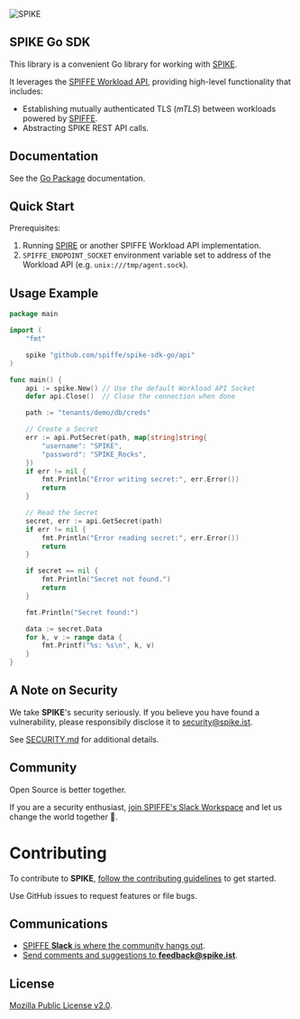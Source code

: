 ![SPIKE](assets/spike-banner-lg.png)


## SPIKE Go SDK

This library is a convenient Go library for working with [SPIKE][spike-web].

It leverages the [SPIFFE Workload API][workload-api], 
providing high-level functionality that includes:
* Establishing mutually authenticated TLS (*mTLS*) between workloads powered 
  by [SPIFFE][spiffe-web].
* Abstracting SPIKE REST API calls.

[workload-api]: https://github.com/spiffe/spiffe/blob/main/standards/SPIFFE_Workload_API.md "SPIFFE Workload API"
[spike-web]: https://spike.ist/ "SPIKE"
[spiffe-web]: https://spiffe.io/ "SPIFFE"

## Documentation

See the [Go Package](https://pkg.go.dev/github.com/spiffe/spike-sdk-go) 
documentation.

## Quick Start

Prerequisites:
1. Running [SPIRE](https://spiffe.io/spire/) or another SPIFFE Workload API
   implementation.
2. `SPIFFE_ENDPOINT_SOCKET` environment variable set to address of the Workload
   API (e.g. `unix:///tmp/agent.sock`). 

## Usage Example

```go 
package main

import (
	"fmt"

	spike "github.com/spiffe/spike-sdk-go/api"
)

func main() {
	api := spike.New() // Use the default Workload API Socket
	defer api.Close()  // Close the connection when done

	path := "tenants/demo/db/creds"

	// Create a Secret
	err := api.PutSecret(path, map[string]string{
		"username": "SPIKE",
		"password": "SPIKE_Rocks",
	})
	if err != nil {
		fmt.Println("Error writing secret:", err.Error())
		return
	}

	// Read the Secret
	secret, err := api.GetSecret(path)
	if err != nil {
		fmt.Println("Error reading secret:", err.Error())
		return
	}

	if secret == nil {
		fmt.Println("Secret not found.")
		return
	}

	fmt.Println("Secret found:")

	data := secret.Data
	for k, v := range data {
		fmt.Printf("%s: %s\n", k, v)
	}
}
```

## A Note on Security

We take **SPIKE**'s security seriously. If you believe you have
found a vulnerability, please responsibily disclose it to
[security@spike.ist](mailto:security@spike.ist).

See [SECURITY.md](SECURITY.md) for additional details.

## Community

Open Source is better together.

If you are a security enthusiast, [join SPIFFE's Slack Workspace][spiffe-slack]
and let us change the world together 🤘.

# Contributing

To contribute to **SPIKE**, [follow the contributing
guidelines](CONTRIBUTING.md) to get started.

Use GitHub issues to request features or file bugs.

## Communications

* [SPIFFE **Slack** is where the community hangs out][spiffe-slack].
* [Send comments and suggestions to
  **feedback@spike.ist**](mailto:feedback@spike.ist).

## License

[Mozilla Public License v2.0](LICENSE).

[spiffe-slack]: https://slack.spiffe.io/
[spiffe]: https://spiffe.io/
[spike]: https://spike.ist/
[quickstart]: https://spike.ist/#/quickstart
